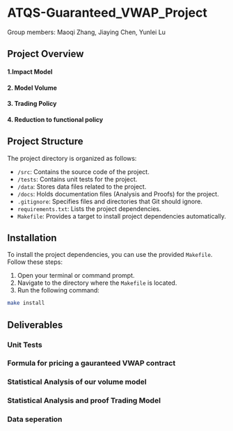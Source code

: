 # ATQS-Guaranteed_VWAP_Project
Group members: Maoqi Zhang, Jiaying Chen, Yunlei Lu


## Project Overview
#### 1.Impact Model
#### 2. Model Volume
#### 3. Trading Policy
#### 4. Reduction to functional policy

## Project Structure

The project directory is organized as follows:

- `/src`: Contains the source code of the project.
- `/tests`: Contains unit tests for the project.
- `/data`: Stores data files related to the project.
- `/docs`: Holds documentation files (Analysis and Proofs) for the project.
- `.gitignore`: Specifies files and directories that Git should ignore.
- `requirements.txt`: Lists the project dependencies.
- `Makefile`: Provides a target to install project dependencies automatically.

## Installation

To install the project dependencies, you can use the provided `Makefile`. Follow these steps:

1. Open your terminal or command prompt.
2. Navigate to the directory where the `Makefile` is located.
3. Run the following command:

```bash
make install
```

## Deliverables
### Unit Tests
### Formula for pricing a gauranteed VWAP contract
### Statistical Analysis of our volume model
### Statistical Analysis and proof Trading Model
### Data seperation 
